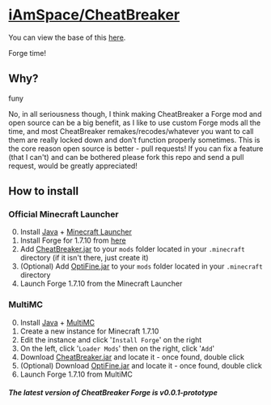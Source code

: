 # [iAmSpace/CheatBreaker](https://github.com/iAmSpace/CheatBreaker)

You can view the base of this [here](https://github.com/Decencies/CheatBreaker).

Forge time!

## Why?

funy

No, in all seriousness though, I think making CheatBreaker a Forge mod and open source can be a big benefit, as I like to use custom Forge mods all the time, and most CheatBreaker remakes/recodes/whatever you want to call them are really locked down and don't function properly sometimes. This is the core reason open source is better - pull requests! If you can fix a feature (that I can't) and can be bothered please fork this repo and send a pull request, would be greatly appreciated!

## How to install

### Official Minecraft Launcher

0. Install [Java](https://www.java.com/en/download/manual.jsp) + [Minecraft Launcher](https://minecraft.net/download)
1. Install Forge for 1.7.10 from [here](https://github.com/iAmSpace/Installers/raw/main/forge/forge-1.7.10-10.13.4.1614-1.7.10-installer.jar)
2. Add [CheatBreaker.jar](https://github.com/iAmSpace/CheatBreaker/releases/download/v0.0.1-prototype/CheatBreaker-1.7.10-a5bb7ca.jar) to your `mods` folder located in your `.minecraft` directory (if it isn't there, just create it)
3. (Optional) Add [OptiFine.jar](https://github.com/iAmSpace/CheatBreaker/releases/download/v0.0.1-prototype/OptiFine_1.7.10_HD_U_E7.jar) to your `mods` folder located in your `.minecraft` directory
4. Launch Forge 1.7.10 from the Minecraft Launcher

### MultiMC

0. Install [Java](https://www.java.com/en/download/manual.jsp) + [MultiMC](https://multimc.org)
1. Create a new instance for Minecraft 1.7.10
2. Edit the instance and click '`Install Forge`' on the right
3. On the left, click '`Loader Mods`' then on the right, click '`Add`'
4. Download [CheatBreaker.jar](https://github.com/iAmSpace/CheatBreaker/releases/download/v0.0.1-prototype/CheatBreaker-1.7.10-a5bb7ca.jar) and locate it - once found, double click
5. (Optional) Download [OptiFine.jar](https://github.com/iAmSpace/CheatBreaker/releases/download/v0.0.1-prototype/OptiFine_1.7.10_HD_U_E7.jar) and locate it - once found, double click
6. Launch Forge 1.7.10 from MultiMC

#### *The latest version of CheatBreaker Forge is v0.0.1-prototype*
